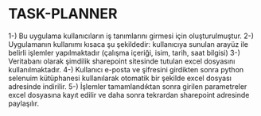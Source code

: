 # TASK-PLANNER
1-) Bu uygulama kullanıcıların iş tanımlarını girmesi için oluşturulmuştur.
2-) Uygulamanın kullanımı kısaca şu şekildedir: kullanıcıya sunulan arayüz ile belirli işlemler yapılmaktadır (çalışma içeriği, isim, tarih, saat bilgisi)
3-) Veritabanı olarak şimdilik sharepoint sitesinde tutulan excel dosyasını kullanılmaktadır. 
4-) Kullanıcı e-posta ve şifresini girdikten sonra python selenuim kütüphanesi kullanılarak otomatik bir şekilde excel dosyası adresinde indirilir.
5-) İşlemler tamamlandıktan sonra girilen parametreler excel dosyasına kayıt edilir ve daha sonra tekrardan sharepoint adresinde paylaşılır.

